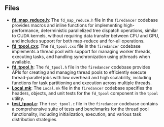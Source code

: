 
## Files
- **[fd_map_reduce.h](tpool/fd_map_reduce.h.driver.md)**: The `fd_map_reduce.h` file in the `firedancer` codebase provides macros and inline functions for implementing high-performance, deterministic parallelized tree dispatch operations, similar to CUDA kernels, without requiring data transfer between CPU and GPU, and includes support for both map-reduce and for-all operations.
- **[fd_tpool.cxx](tpool/fd_tpool.cxx.driver.md)**: The `fd_tpool.cxx` file in the `firedancer` codebase implements a thread pool with support for managing worker threads, executing tasks, and handling synchronization using pthreads when available.
- **[fd_tpool.h](tpool/fd_tpool.h.driver.md)**: The `fd_tpool.h` file in the `firedancer` codebase provides APIs for creating and managing thread pools to efficiently execute thread-parallel jobs with low overhead and high scalability, including functions for task partitioning and execution across multiple threads.
- **[Local.mk](tpool/Local.mk.driver.md)**: The `Local.mk` file in the `firedancer` codebase specifies the headers, objects, and unit tests for the `fd_tpool` component in the `tpool` utility.
- **[test_tpool.c](tpool/test_tpool.c.driver.md)**: The `test_tpool.c` file in the `firedancer` codebase contains a comprehensive suite of tests and benchmarks for the thread pool functionality, including initialization, execution, and various task distribution strategies.
